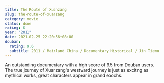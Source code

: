 ```yaml
---
title: The Route of Xuanzang
slug: the-route-of-xuanzang
category: movie
status: done
rating: 5
year: "2011"
date: 2021-02-25 22:20:56+08:00
douban:
  rating: 9.6
  subtitle: 2011 / Mainland China / Documentary Historical / Jin Tiemu / Wang Xinyuan
---
```


An outstanding documentary with a high score of 9.5 from Douban users. The true journey of Xuanzang's westward journey is just as exciting as mythical works, great characters appear in grand epochs.
